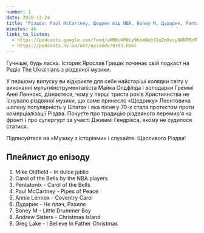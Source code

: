 ```yaml
---
number: 1
date: 2020-12-24
title: "Різдво: Paul McCartney, Щедрик від NBA, Boney M, Дударик, Pentatonix"
minutes: 46
links_to_listen:
  - https://podcasts.google.com/feed/aHR0cHM6Ly9hbmNob3IuZm0vcy80NTMzMTgxMC9wb2RjYXN0L3Jzcw/episode/ZmRlM2NlYWMtZmE5OC00ZmQwLTg4NTAtZTdkZGE2NGEyNWUy
  - https://podcasts.nv.ua/ukr/episode/9763.html
---
```


Гучніше, будь ласка. Історик Ярослав Грицак починає свій подкаст на Радіо The Ukrainians
з різдвяної музики.

У першому випуску ви відкриєте для себе найстаріші колядки світу у виконанні мультиінструменталіста
Майка Олдфілда і володарки Греммі Анні Леннокс, дізнаєтеся, чому у перші триста років Християнства
не існувало різдвяної музики, що саме принесло «Щедрику» Леонтовича шалену популярність у Штатах і
яка пісня у 70-х стала протестом проти комерціалізації Різдва. Почуєте про традицію різдвяного перемир'я
на фронті і про супергурт за участі Джиммі Гендрікса, якому не судилося статися.

Підписуйтеся на «Музику з історіями» і слухайте. Щасливого Різдва!

## Плейлист до епізоду

1. Mike Oldfield - In dulce jublio
2. Carol of the Bells by the NBA players
3. Pentatonix - Carol of the Bells
4. Paul McCartney - Pipes of Peace
5. Annie Lennox - Coventry Carol
6. Дударик - Не плач, Рахиле
7. Boney M - Little Drummer Boy
8. Andrew Sisters - Christmas Island
9. Greg Lake - I Believe In Father Christmas
